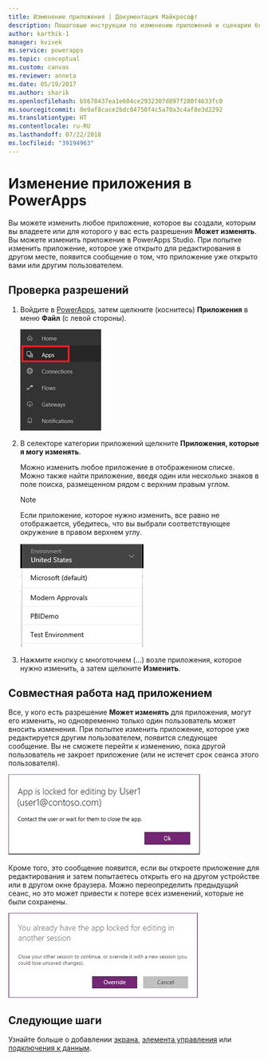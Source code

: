 ```yaml
---
title: Изменение приложения | Документация Майкрософт
description: Пошаговые инструкции по изменению приложений и сценарии блокировки сеансов.
author: karthik-1
manager: kvivek
ms.service: powerapps
ms.topic: conceptual
ms.custom: canvas
ms.reviewer: anneta
ms.date: 05/19/2017
ms.author: sharik
ms.openlocfilehash: b5678437ea1e604ce2932307d897f280f4633fc0
ms.sourcegitcommit: 0e9af8cace2bdc04750f4c5a70a3c4af8e3d2292
ms.translationtype: HT
ms.contentlocale: ru-RU
ms.lasthandoff: 07/22/2018
ms.locfileid: "39194963"
---
```

# <a name="edit-an-app-in-powerapps"></a>Изменение приложения в PowerApps
Вы можете изменить любое приложение, которое вы создали, которым вы владеете или для которого у вас есть разрешения **Может изменять**. Вы можете изменить приложение в PowerApps Studio. При попытке изменить приложение, которое уже открыто для редактирования в другом месте, появится сообщение о том, что приложение уже открыто вами или другим пользователем.

## <a name="verify-your-permissions"></a>Проверка разрешений
1. Войдите в [PowerApps](https://web.powerapps.com?utm_source=padocs&utm_medium=linkinadoc&utm_campaign=referralsfromdoc), затем щелкните (коснитесь) **Приложения** в меню **Файл** (с левой стороны).
   
    ![Пункт "Приложения" в меню "Файл"](./media/edit-app/file-apps.png)

2. В селекторе категории приложений щелкните **Приложения, которые я могу изменять**.

    Можно изменить любое приложение в отображенном списке. Можно также найти приложение, введя один или несколько знаков в поле поиска, размещенном рядом с верхним правым углом.

    > [!NOTE]
    > Если приложение, которое нужно изменить, все равно не отображается, убедитесь, что вы выбрали соответствующее окружение в правом верхнем углу.
   
    ![Список сред](./media/edit-app/environment-list.png)

1. Нажмите кнопку с многоточием (...) возле приложения, которое нужно изменить, а затем щелкните **Изменить**.

## <a name="collaborate-on-an-app"></a>Совместная работа над приложением
Все, у кого есть разрешение **Может изменять** для приложения, могут его изменить, но одновременно только один пользователь может вносить изменения. При попытке изменить приложение, которое уже редактируется другим пользователем, появится следующее сообщение. Вы не сможете перейти к изменению, пока другой пользователь не закроет приложение (или не истечет срок сеанса этого пользователя).

![](./media/edit-app/applock-otheruser.png)

Кроме того, это сообщение появится, если вы откроете приложение для редактирования и затем попытаетесь открыть его на другом устройстве или в другом окне браузера. Можно переопределить предыдущий сеанс, но это может привести к потере всех изменений, которые не были сохранены.

![](./media/edit-app/applock-selfuser.png)

## <a name="next-steps"></a>Следующие шаги
Узнайте больше о добавлении [экрана](add-screen-context-variables.md), [элемента управления](add-configure-controls.md) или [подключения к данным](add-data-connection.md).

